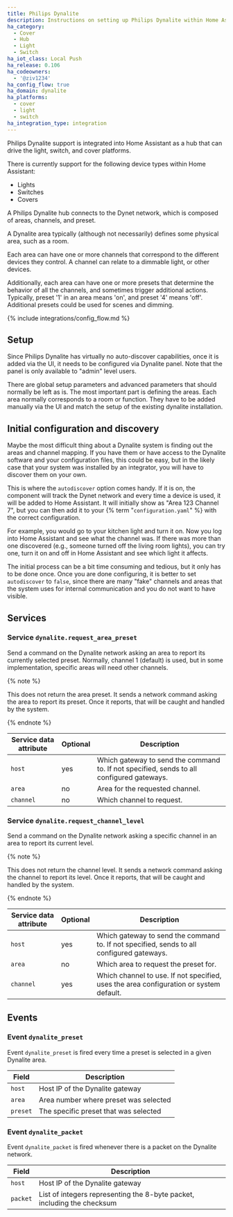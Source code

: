 ```yaml
---
title: Philips Dynalite
description: Instructions on setting up Philips Dynalite within Home Assistant.
ha_category:
  - Cover
  - Hub
  - Light
  - Switch
ha_iot_class: Local Push
ha_release: 0.106
ha_codeowners:
  - '@ziv1234'
ha_config_flow: true
ha_domain: dynalite
ha_platforms:
  - cover
  - light
  - switch
ha_integration_type: integration
---
```


Philips Dynalite support is integrated into Home Assistant as a hub that can drive the light, switch, and cover platforms. 

There is currently support for the following device types within Home Assistant:

- Lights
- Switches
- Covers

A Philips Dynalite hub connects to the Dynet network, which is composed of areas, channels, and preset. 

A Dynalite area typically (although not necessarily) defines some physical area, such as a room. 

Each area can have one or more channels that correspond to the different devices they control. A channel can relate to a dimmable light, or other devices.

Additionally, each area can have one or more presets that determine the behavior of all the channels, and sometimes trigger additional actions. Typically, preset '1' in an area means 'on', and preset '4' means 'off'. Additional presets could be used for scenes and dimming.

{% include integrations/config_flow.md %}

## Setup

Since Philips Dynalite has virtually no auto-discover capabilities, once it is added via the UI, it needs to be configured via Dynalite panel. Note that the panel is only available to "admin" level users.

There are global setup parameters and advanced parameters that should normally be left as is. The most important part is defining the areas. Each area normally corresponds to a room or function. They have to be added manually via the UI and match the setup of the existing dynalite installation.

## Initial configuration and discovery

Maybe the most difficult thing about a Dynalite system is finding out the areas and channel mapping. If you have them or have access to the Dynalite software and your configuration files, this could be easy,
but in the likely case that your system was installed by an integrator, you will have to discover them on your own.

This is where the `autodiscover` option comes handy. If it is on, the component will track the Dynet network and every time a device is used, it will be added to Home Assistant. It will initially show as "Area 123 Channel 7", but you can then add it to your {% term "`configuration.yaml`" %} with the correct configuration.

For example, you would go to your kitchen light and turn it on. Now you log into Home Assistant and see what the channel was. If there was more than one discovered (e.g., someone turned off the living room lights), you can try one, turn it on and off in Home Assistant and see which light it affects.

The initial process can be a bit time consuming and tedious, but it only has to be done once. Once you are done configuring, it is better to set `autodiscover` to `false`, since there are many "fake" channels and areas that the system uses for internal communication and you do not want to have visible.

## Services

### Service `dynalite.request_area_preset`

Send a command on the Dynalite network asking an area to report its currently selected preset. Normally, channel 1 (default) is used, but in some implementation, specific areas will need other channels.

{% note %}

This does not return the area preset. It sends a network command asking the area to report its preset. Once it reports, that will be caught and handled by the system.

{% endnote %}

| Service data attribute | Optional | Description                                                                               |
| ---------------------- | -------- | ----------------------------------------------------------------------------------------- |
| `host`                 | yes      | Which gateway to send the command to. If not specified, sends to all configured gateways. |
| `area`                 | no       | Area for the requested channel.                                                           |
| `channel`              | no       | Which channel to request.                                                                 |

### Service `dynalite.request_channel_level`

Send a command on the Dynalite network asking a specific channel in an area to report its current level.

{% note %}

This does not return the channel level. It sends a network command asking the channel to report its level. Once it reports, that will be caught and handled by the system.

{% endnote %}

| Service data attribute | Optional | Description                                                                               |
| ---------------------- | -------- | ----------------------------------------------------------------------------------------- |
| `host`                 | yes      | Which gateway to send the command to. If not specified, sends to all configured gateways. |
| `area`                 | no       | Which area to request the preset for.                                                     |
| `channel`              | yes      | Which channel to use. If not specified, uses the area configuration or system default.    |

## Events

### Event `dynalite_preset`

Event `dynalite_preset` is fired every time a preset is selected in a given Dynalite area.

| Field    | Description                           |
| -------- | ------------------------------------- |
| `host`   | Host IP of the Dynalite gateway       |
| `area`   | Area number where preset was selected |
| `preset` | The specific preset that was selected |

### Event `dynalite_packet`

Event `dynalite_packet` is fired whenever there is a packet on the Dynalite network.

| Field    | Description                                                             |
| -------- | ----------------------------------------------------------------------- |
| `host`   | Host IP of the Dynalite gateway                                         |
| `packet` | List of integers representing the 8-byte packet, including the checksum |
